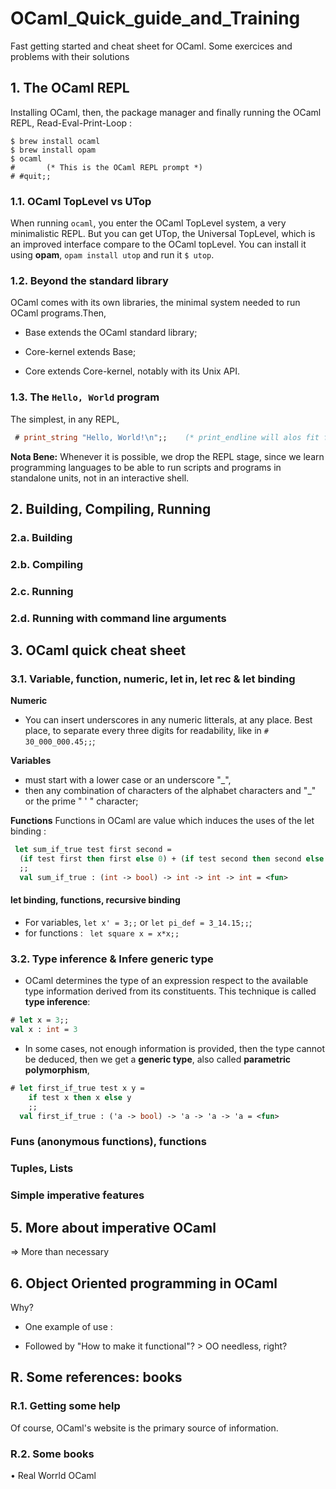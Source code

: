 # OCaml_Quick_guide_and_Training
Fast getting started and cheat sheet for OCaml. Some exercices and problems with their solutions

## 1. The OCaml REPL

Installing OCaml, then, the package manager and finally running the OCaml REPL, Read-Eval-Print-Loop :
```shell
$ brew install ocaml
$ brew install opam
$ ocaml
#       (* This is the OCaml REPL prompt *)
# #quit;;
```

### 1.1. OCaml TopLevel vs UTop

When running ```ocaml```, you enter the OCaml TopLevel system, a very minimalistic REPL. But you can get UTop, the Universal TopLevel, which is an improved interface compare to the OCaml topLevel. You can install it using __opam__, ```opam install utop``` and run it ```$ utop```.


### 1.2. Beyond the standard library

OCaml comes with its own libraries, the minimal system needed to run OCaml programs.Then,

- Base extends the OCaml standard library;

- Core-kernel extends Base;

- Core extends Core-kernel, notably with its Unix API.

### 1.3. The ```Hello, World``` program
The simplest, in any REPL,
```OCaml
 # print_string "Hello, World!\n";;    (* print_endline will alos fit for the \n job *)
```


**Nota Bene:** Whenever it is possible, we drop the REPL stage, since we learn programming languages to be able to run scripts and programs in standalone units, not in an interactive shell.





## 2. Building, Compiling, Running

### 2.a. Building


### 2.b. Compiling

### 2.c. Running

### 2.d. Running with command line arguments





## 3. OCaml quick cheat sheet

### 3.1. Variable, function, numeric, let in, let rec & let binding

**Numeric**
- You can insert underscores in any numeric litterals, at any place. Best place, to separate every three digits for readability, like in ```# 30_000_000.45;;```;

**Variables**
- must start with a lower case or an underscore "_",
- then any combination of characters of the alphabet characters and "_" or the prime " ' " character;

**Functions**
Functions in OCaml are value which induces the uses of the let binding :
```ocaml
 let sum_if_true test first second =
  (if test first then first else 0) + (if test second then second else 0)
  ;;
  val sum_if_true : (int -> bool) -> int -> int -> int = <fun>
  ```

#### let binding, functions, recursive binding
- For variables, ```let x' = 3;;``` or ```let pi_def = 3_14.15;;```;
- for functions : ``` let square x = x*x;;```


### 3.2. Type inference & Infere generic type
- OCaml determines the type of an expression respect to the available type information derived from its constituents. This technique is called __type inference__:
```ocaml
# let x = 3;;
val x : int = 3
```
- In some cases, not enough information is provided, then the type cannot be deduced, then we get a __generic type__, also called __parametric polymorphism__,
```ocaml
# let first_if_true test x y =
    if test x then x else y
    ;;
  val first_if_true : ('a -> bool) -> 'a -> 'a -> 'a = <fun>
```



### Funs (anonymous functions), functions

### Tuples, Lists

### Simple imperative features



## 5. More about imperative OCaml
=> More than necessary


## 6. Object Oriented programming in OCaml
Why?

- One example of use :

- Followed by "How to make it functional"? > OO needless, right?


## R. Some references: books

### R.1. Getting some help
Of course, OCaml's website is the primary source of information.

### R.2. Some books

• Real Worrld OCaml
